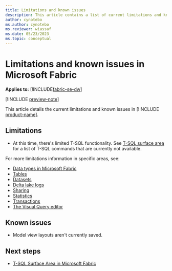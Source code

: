 ```yaml
---
title: Limitations and known issues
description: This article contains a list of current limitations and known issues in Microsoft Fabric.
author: cynotebo
ms.author: cynotebo
ms.reviewer: wiassaf
ms.date: 05/23/2023
ms.topic: conceptual
---
```


# Limitations and known issues in Microsoft Fabric

**Applies to:** [!INCLUDE[fabric-se-dw](includes/applies-to-version/fabric-se-and-dw.md)]

[!INCLUDE [preview-note](../includes/preview-note.md)]

This article details the current limitations and known issues in [!INCLUDE [product-name](../includes/product-name.md)].

## Limitations

- At this time, there's limited T-SQL functionality. See [T-SQL surface area](tsql-surface-area.md) for a list of T-SQL commands that are currently not available.

For more limitations information in specific areas, see:

- [Data types in Microsoft Fabric](data-types.md)
- [Tables](tables.md#known-limitations)
- [Datasets](datasets.md#limitations)
- [Delta lake logs](query-delta-lake-logs.md#limitations)
- [Sharing](share-warehouse.md#limitations)
- [Statistics](statistics.md#limitations)
- [Transactions](transactions.md#limitations)
- [The Visual Query editor](visual-query-editor.md#limitations-with-visual-query-editor)

## Known issues

- Model view layouts aren't currently saved.

## Next steps

- [T-SQL Surface Area in Microsoft Fabric](tsql-surface-area.md)